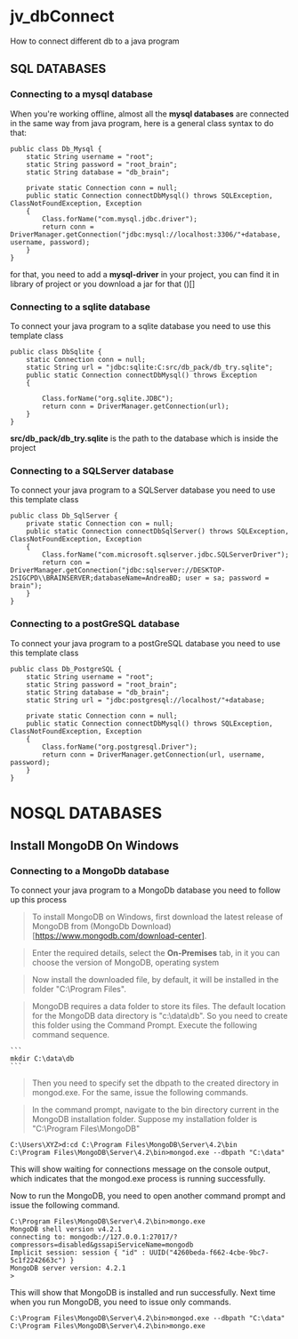 # jv_dbConnect

How to connect different db to a java program
## SQL DATABASES

### Connecting to a mysql database

When you're working offline, almost all the **mysql databases** are connected in the same way from java program,
here is a general class syntax to do that:
```
public class Db_Mysql {
    static String username = "root";
    static String password = "root_brain";
    static String database = "db_brain";
    
    private static Connection conn = null;
    public static Connection connectDbMysql() throws SQLException, ClassNotFoundException, Exception
    {
        Class.forName("com.mysql.jdbc.driver");
        return conn = DriverManager.getConnection("jdbc:mysql://localhost:3306/"+database, username, password);
    }
}
```
for that, you need to add a **mysql-driver** in your project,
you can find it in library of project or you download a jar for that ()[]

### Connecting to a sqlite database

To connect your java program to a sqlite database you need to use this template class

```
public class DbSqlite {
    static Connection conn = null;
    static String url = "jdbc:sqlite:C:src/db_pack/db_try.sqlite";
    public static Connection connectDbMysql() throws Exception
    {
        
        Class.forName("org.sqlite.JDBC");
        return conn = DriverManager.getConnection(url);
    }
}
```

**src/db_pack/db_try.sqlite** is the path to the database which is inside the project

### Connecting to a SQLServer database

To connect your java program to a SQLServer database you need to use this template class

```
public class Db_SqlServer {
    private static Connection con = null;
    public static Connection connectDbSqlServer() throws SQLException, ClassNotFoundException, Exception
    {
        Class.forName("com.microsoft.sqlserver.jdbc.SQLServerDriver");
        return con = DriverManager.getConnection("jdbc:sqlserver://DESKTOP-2SIGCPD\\BRAINSERVER;databaseName=AndreaBD; user = sa; password = brain"); 
    }
}
```


### Connecting to a postGreSQL database

To connect your java program to a postGreSQL database you need to use this template class

```
public class Db_PostgreSQL {
    static String username = "root";
    static String password = "root_brain";
    static String database = "db_brain";
    static String url = "jdbc:postgresql://localhost/"+database;
    
    private static Connection conn = null;
    public static Connection connectDbMysql() throws SQLException, ClassNotFoundException, Exception
    {
        Class.forName("org.postgresql.Driver");
        return conn = DriverManager.getConnection(url, username, password);
    }
}
```
# NOSQL DATABASES

## Install MongoDB On Windows

### Connecting to a MongoDb database

To connect your java program to a MongoDb database you need to follow up this process

> To install MongoDB on Windows, first download the latest release of MongoDB from (MongoDb Download)[https://www.mongodb.com/download-center].

> Enter the required details, select the **On-Premises** tab, in it you can choose the version of MongoDB, operating system 

> Now install the downloaded file, by default, it will be installed in the folder "C:\Program Files\".

> MongoDB requires a data folder to store its files. The default location for the MongoDB data directory is "c:\data\db". So you need to create this folder using the Command Prompt. Execute the following command sequence.

    ```
    mkdir C:\data\db
    ```
    
> Then you need to specify set the dbpath to the created directory in mongod.exe. For the same, issue the following commands.

> In the command prompt, navigate to the bin directory current in the MongoDB installation folder. Suppose my installation folder is "C:\Program Files\MongoDB"

```
C:\Users\XYZ>d:cd C:\Program Files\MongoDB\Server\4.2\bin
C:\Program Files\MongoDB\Server\4.2\bin>mongod.exe --dbpath "C:\data" 
```

This will show waiting for connections message on the console output, which indicates that the mongod.exe process is running successfully.

Now to run the MongoDB, you need to open another command prompt and issue the following command.

```
C:\Program Files\MongoDB\Server\4.2\bin>mongo.exe
MongoDB shell version v4.2.1
connecting to: mongodb://127.0.0.1:27017/?compressors=disabled&gssapiServiceName=mongodb
Implicit session: session { "id" : UUID("4260beda-f662-4cbe-9bc7-5c1f2242663c") }
MongoDB server version: 4.2.1
>
```

This will show that MongoDB is installed and run successfully. Next time when you run MongoDB, you need to issue only commands.

```
C:\Program Files\MongoDB\Server\4.2\bin>mongod.exe --dbpath "C:\data"
C:\Program Files\MongoDB\Server\4.2\bin>mongo.exe
```
